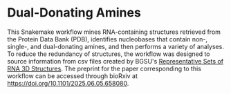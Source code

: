 # Dual-Donating Amines

This Snakemake workflow mines RNA-containing structures retrieved from the Protein Data Bank (PDB), identifies 
nucleobases that contain non-, single-, and dual-donating amines, and then performs a variety of analyses. To reduce 
the redundancy of structures, the workflow was designed to source information from csv files created by BGSU's 
[Representative Sets of RNA 3D Structures](https://rna.bgsu.edu/rna3dhub/nrlist). The preprint for the paper 
corresponding to this workflow can be accessed through bioRxiv at https://doi.org/10.1101/2025.06.05.658080.
